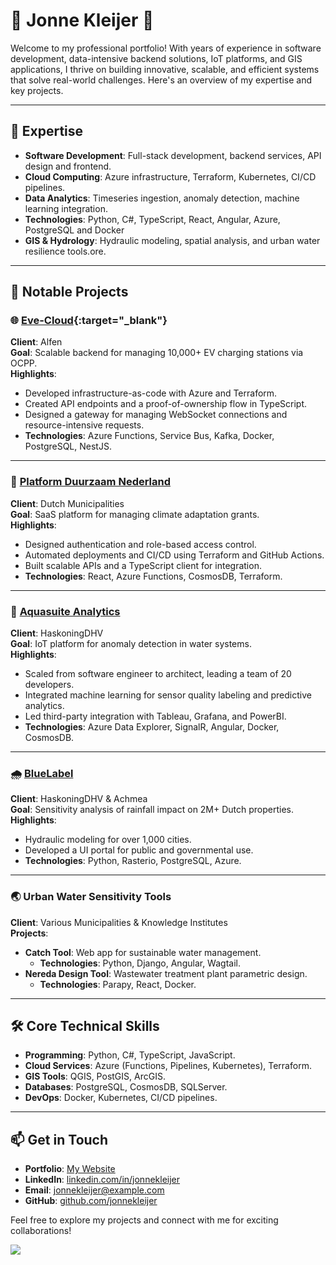 # 👋 Jonne Kleijer 👋

Welcome to my professional portfolio! With years of experience in software development, data-intensive backend solutions, IoT platforms, and GIS applications, I thrive on building innovative, scalable, and efficient systems that solve real-world challenges. Here's an overview of my expertise and key projects.

---

## 🚀 Expertise

- **Software Development**: Full-stack development, backend services, API design and frontend.
- **Cloud Computing**: Azure infrastructure, Terraform, Kubernetes, CI/CD pipelines.
- **Data Analytics**: Timeseries ingestion, anomaly detection, machine learning integration.
- **Technologies**: Python, C#, TypeScript, React, Angular, Azure, PostgreSQL and Docker
- **GIS & Hydrology**: Hydraulic modeling, spatial analysis, and urban water resilience tools.ore.

---

## 🌟 Notable Projects

### 🌐 [Eve-Cloud](https://apps.apple.com/nl/app/eve-connect-alfen/id6450367472){:target="_blank"}
**Client**: Alfen  
**Goal**: Scalable backend for managing 10,000+ EV charging stations via OCPP.  
**Highlights**:
- Developed infrastructure-as-code with Azure and Terraform.
- Created API endpoints and a proof-of-ownership flow in TypeScript.
- Designed a gateway for managing WebSocket connections and resource-intensive requests.
- **Technologies**: Azure Functions, Service Bus, Kafka, Docker, PostgreSQL, NestJS.

---

### 🌱 [Platform Duurzaam Nederland](https://subsidieaanvragen.nl)
**Client**: Dutch Municipalities  
**Goal**: SaaS platform for managing climate adaptation grants.  
**Highlights**:
- Designed authentication and role-based access control.
- Automated deployments and CI/CD using Terraform and GitHub Actions.
- Built scalable APIs and a TypeScript client for integration.
- **Technologies**: React, Azure Functions, CosmosDB, Terraform.

---

### 🌊 [Aquasuite Analytics](https://aquasuite.ai)
**Client**: HaskoningDHV  
**Goal**: IoT platform for anomaly detection in water systems.  
**Highlights**:
- Scaled from software engineer to architect, leading a team of 20 developers.
- Integrated machine learning for sensor quality labeling and predictive analytics.
- Led third-party integration with Tableau, Grafana, and PowerBI.
- **Technologies**: Azure Data Explorer, SignalR, Angular, Docker, CosmosDB.

---

### 🌧️ [BlueLabel](https://twitter.com/bluelabel_NL)
**Client**: HaskoningDHV & Achmea  
**Goal**: Sensitivity analysis of rainfall impact on 2M+ Dutch properties.  
**Highlights**:
- Hydraulic modeling for over 1,000 cities.
- Developed a UI portal for public and governmental use.
- **Technologies**: Python, Rasterio, PostgreSQL, Azure.

---

### 🌏 Urban Water Sensitivity Tools
**Client**: Various Municipalities & Knowledge Institutes  
**Projects**:
- **Catch Tool**: Web app for sustainable water management.  
  - **Technologies**: Python, Django, Angular, Wagtail.
- **Nereda Design Tool**: Wastewater treatment plant parametric design.  
  - **Technologies**: Parapy, React, Docker.

---

## 🛠️ Core Technical Skills

- **Programming**: Python, C#, TypeScript, JavaScript.
- **Cloud Services**: Azure (Functions, Pipelines, Kubernetes), Terraform.
- **GIS Tools**: QGIS, PostGIS, ArcGIS.
- **Databases**: PostgreSQL, CosmosDB, SQLServer.
- **DevOps**: Docker, Kubernetes, CI/CD pipelines.

---

## 📫 Get in Touch

- **Portfolio**: [My Website](#)
- **LinkedIn**: [linkedin.com/in/jonnekleijer](#)
- **Email**: jonnekleijer@example.com
- **GitHub**: [github.com/jonnekleijer](#)

Feel free to explore my projects and connect with me for exciting collaborations!


<a href="https://www.buymeacoffee.com/jonnekleijer"><img src="https://img.buymeacoffee.com/button-api/?text=Buy me a coffee&emoji=☕&slug=jonnekleijer&button_colour=FF5F5F&font_colour=ffffff&font_family=Cookie&outline_colour=000000&coffee_colour=FFDD00" /></a>
